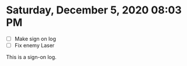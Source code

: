 # Saturday, December  5, 2020 08:03 PM
- [ ] Make sign on log
- [ ] Fix enemy Laser 

This is a sign-on log.
